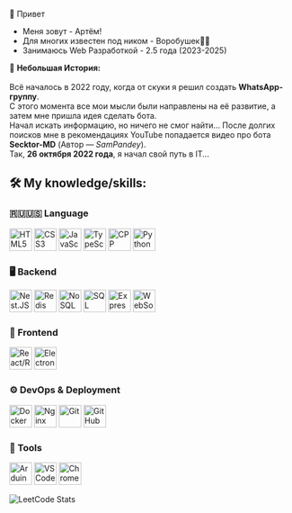👋 Привет

  - Меня зовут - Артём!
  - Для многих известен под ником - Воробушек🦆🦅
  - Занимаюсь Web Разработкой - 2.5 года (2023-2025)
    
 🧰 <b>Небольшая История:</b><br><br>
    Всё началось в 2022 году, когда от скуки я решил создать <b>WhatsApp-группу</b>.<br> 
    С этого момента все мои мысли были направлены на её развитие, а затем мне пришла идея сделать бота.<br> 
    Начал искать информацию, но ничего не смог найти... После долгих поисков мне в рекомендациях YouTube попадается видео 
    про бота <b>Secktor-MD</b> (Автор — <i>SamPandey</i>).<br>
    Так, <b>26 октября 2022 года</b>, я начал свой путь в IT...


<h2>🛠️ My knowledge/skills:</h2>

<h3>🇷🇺🇺🇸 Language</h3>
<p>
<img src="https://cdn.jsdelivr.net/gh/devicons/devicon/icons/html5/html5-original.svg" title="HTML5" width="40" height="40"/>
<img src="https://cdn.jsdelivr.net/gh/devicons/devicon/icons/css3/css3-original.svg" title="CSS3" width="40" height="40"/>
<img src="https://cdn.jsdelivr.net/gh/devicons/devicon/icons/javascript/javascript-original.svg" title="JavaScript" width="40" height="40"/>
<img src="https://cdn.jsdelivr.net/gh/devicons/devicon/icons/typescript/typescript-original.svg" title="TypeScript" width="40" height="40"/>
<img src="https://img.icons8.com/?size=100&id=40669&format=png&color=000000" title="CPP (Поверхностные знания)" width="40" height="40"/>
<img src="https://cdn.jsdelivr.net/gh/devicons/devicon/icons/python/python-original.svg" title="Python (Поверхностные знания)" width="40" height="40"/>
</p>

<h3>🖥️ Backend</h3>
<p>
<img src="https://img.icons8.com/?size=100&id=9ESZMOeUioJS&format=png&color=000000" title="Nest.JS" width="40" height="40"/>
  <img src="https://img.icons8.com/?size=100&id=pHS3eRpynIRQ&format=png&color=000000" title="Redis" width="40" height="40"/>
  <img src="https://cdn.jsdelivr.net/gh/devicons/devicon/icons/mongodb/mongodb-original.svg" title="NoSQL" width="40" height="40" />
<img src="https://cdn.jsdelivr.net/gh/devicons/devicon/icons/mysql/mysql-original.svg" title="SQL" width="40" height="40" />
<img src="https://img.icons8.com/?size=100&id=2ZOaTclOqD4q&format=png&color=000000" title="Express.JS" width="40" height="40"/>
<img src="https://cdn.jsdelivr.net/gh/devicons/devicon/icons/socketio/socketio-original.svg" title="WebSocket" width="40" height="40"/>
</p>

<h3>🎨 Frontend</h3>
<p>
<img src="https://cdn.jsdelivr.net/gh/devicons/devicon/icons/react/react-original.svg" title="React/ReactNative (Поверхностные знания)" width="40" height="40"/>
  <img src="https://img.icons8.com/?size=100&id=kaXYwo7uqATk&format=png&color=000000" title="Electron (Поверхностные знания)" width="40" height="40"/>
</p>

<h3>⚙️ DevOps & Deployment</h3>
<p>
  <img src="https://cdn.jsdelivr.net/gh/devicons/devicon/icons/docker/docker-original.svg" title="Docker" width="40" height="40"/>
  <img src="https://cdn.jsdelivr.net/gh/devicons/devicon/icons/nginx/nginx-original.svg" title="Nginx" width="40" height="40"/>
  <img src="https://cdn.jsdelivr.net/gh/devicons/devicon/icons/git/git-original.svg" title="Git" width="40" height="40"/>
  <img src="https://cdn.jsdelivr.net/gh/devicons/devicon/icons/github/github-original.svg" title="GitHub" width="40" height="40"/>
</p>

<h3>🔧 Tools</h3>
<p>
<img src="https://cdn.jsdelivr.net/gh/devicons/devicon/icons/arduino/arduino-original.svg" title="Arduino" width="40" height="40"/>
<img src="https://cdn.jsdelivr.net/gh/devicons/devicon/icons/vscode/vscode-original.svg" title="VS Code" width="40" height="40"/>
<img src="https://img.icons8.com/?size=100&id=ejub91zEY6Sl&format=png&color=000000" title="Chrome" width="40" height="40"/>
</p>

![LeetCode Stats](https://leetcard.jacoblin.cool/pulij?theme=dark&font=Arial)
